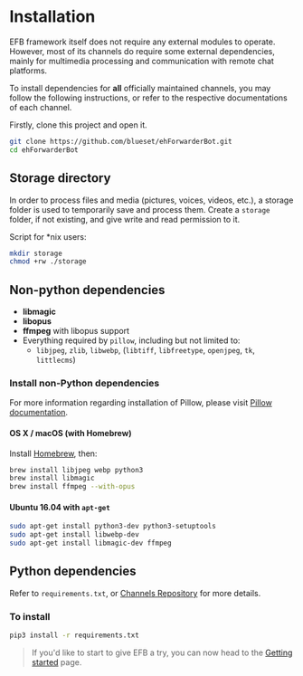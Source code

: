 # Installation
EFB framework itself does not require any external modules to operate. However, most of its channels do require some external dependencies, mainly for multimedia processing and communication with remote chat platforms.

To install dependencies for **all** officially maintained channels, you may follow the following instructions, or refer to the respective documentations of each channel.

Firstly, clone this project and open it.

```bash
git clone https://github.com/blueset/ehForwarderBot.git
cd ehForwarderBot
```

## Storage directory

In order to process files and media (pictures, voices, videos, etc.), a storage folder is used to temporarily save and process them. Create a `storage` folder, if not existing, and give write and read permission to it.

Script for \*nix users:
```bash
mkdir storage
chmod +rw ./storage
```

## Non-python dependencies

* __libmagic__
* __libopus__
* __ffmpeg__ with libopus support
* Everything required by `pillow`, including but not limited to:
    * `libjpeg`, `zlib`, `libwebp`, (`libtiff`, `libfreetype`, `openjpeg`, `tk`, `littlecms`)

### Install non-Python dependencies

For more information regarding installation of Pillow, please visit [Pillow documentation](https://pillow.readthedocs.io/en/3.0.x/installation.html).

#### OS X / macOS (with Homebrew)

Install [Homebrew](https://brew.sh), then:

```bash
brew install libjpeg webp python3
brew install libmagic
brew install ffmpeg --with-opus
```

#### Ubuntu 16.04 with `apt-get`

```bash
sudo apt-get install python3-dev python3-setuptools
sudo apt-get install libwebp-dev
sudo apt-get install libmagic-dev ffmpeg
```

## Python dependencies

Refer to `requirements.txt`, or [Channels Repository](channels-repository.md) for more details.

### To install
```bash
pip3 install -r requirements.txt
```

> If you'd like to start to give EFB a try, you can now head to the [Getting started](getting-started.md) page.
